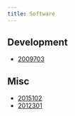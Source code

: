 ```yaml
---
title: Software
---
```


## Development

* [2009703](z://haskell)

## Misc 

* [2015102](z://emacs) 
* [2012301](z://lxd-nixos)
